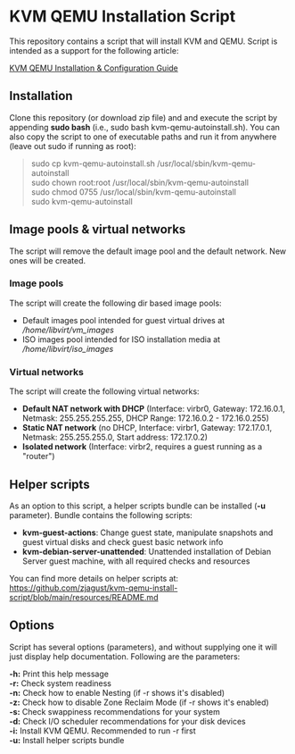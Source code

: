 # KVM QEMU Installation Script
This repository contains a script that will install KVM and QEMU. Script is intended as a support for the following article:

[KVM QEMU Installation & Configuration Guide](https://zacks.eu/kvm-qemu-installation-configuration)

## Installation
Clone this repository (or download zip file) and and execute the script by appending **sudo bash** (i.e., sudo bash kvm-qemu-autoinstall.sh). You can also copy the script to one of executable paths and run it from anywhere (leave out sudo if running as root):

> sudo cp kvm-qemu-autoinstall.sh /usr/local/sbin/kvm-qemu-autoinstall</br>
> sudo chown root:root /usr/local/sbin/kvm-qemu-autoinstall</br>
> sudo chmod 0755 /usr/local/sbin/kvm-qemu-autoinstall</br>
> sudo kvm-qemu-autoinstall

## Image pools & virtual networks
The script will remove the default image pool and the default network. New ones will be created.

### Image pools
The script will create the following dir based image pools:
  * Default images pool intended for guest virtual drives at */home/libvirt/vm_images*
  * ISO images pool intended for ISO installation media at */home/libvirt/iso_images*

### Virtual networks
The script will create the following virtual networks:
  * **Default NAT network with DHCP** (Interface: virbr0, Gateway: 172.16.0.1, Netmask: 255.255.255.255, DHCP Range: 172.16.0.2 - 172.16.0.255)
  * **Static NAT network** (no DHCP, Interface: virbr1, Gateway: 172.17.0.1, Netmask: 255.255.255.0, Start address: 172.17.0.2)
  * **Isolated network** (Interface: virbr2, requires a guest running as a "router")

## Helper scripts
As an option to this script, a helper scripts bundle can be installed (**-u** parameter). Bundle contains the following scripts:
  * **kvm-guest-actions**: Change guest state, manipulate snapshots and guest virtual disks and check guest basic network info
  * **kvm-debian-server-unattended**: Unattended installation of Debian Server guest machine, with all required checks and resources

You can find more details on helper scripts at: https://github.com/zjagust/kvm-qemu-install-script/blob/main/resources/README.md

## Options
Script has several options (parameters), and without supplying one it will just display help documentation. Following are the parameters:

**-h:** Print this help message<br>
**-r:** Check system readiness<br>
**-n:** Check how to enable Nesting (if -r shows it's disabled)<br>
**-z:** Check how to disable Zone Reclaim Mode (if -r shows it's enabled)<br>
**-s:** Check swappiness recommendations for your system<br>
**-d:** Check I/O scheduler recommendations for your disk devices<br>
**-i:** Install KVM QEMU. Recommended to run -r first<br>
**-u:** Install helper scripts bundle<br>